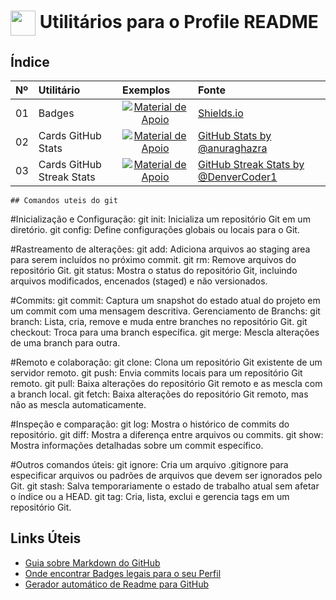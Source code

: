 <h1>
    <a href="https://www.dio.me/">
     <img align="center" width="40px" src="https://hermes.digitalinnovation.one/assets/diome/logo-minimized.png"></a>
    <span> Utilitários para o Profile README</span>
</h1>


## Índice
<table>
  <thead>
    <tr align="left">
      <th>Nº</th>
      <th>Utilitário</th>
      <th>Exemplos</th>
      <th>Fonte</th>
    </tr>
  </thead>
  <tbody align="left">
    <tr>
      <td>01</td>
      <td>Badges</td>
      <td align="center">
        <a href="https://github.com/elidianaandrade/dio-lab-open-source/blob/main/utils/badges/badges.md">
           <img align="center" alt="Material de Apoio" src="https://img.shields.io/badge/Ver%20Exemplos-30A3DC?style=for-the-badge">
        </a>
      </td>
      <td>
        <a href="https://github.com/badges/shields">Shields.io</a>
      </td>
    </tr>
    <tr>
      <td>02</td>
      <td>Cards GitHub Stats</td>
      <td align="center">
        <a href="https://github.com/elidianaandrade/dio-lab-open-source/blob/main/utils/cards/github-stats.md">
           <img align="center" alt="Material de Apoio" src="https://img.shields.io/badge/Ver%20Exemplos-E94D5F?style=for-the-badge">
        </a>
      </td>
      <td>
        <a href="https://github.com/anuraghazra/github-readme-stats">GitHub Stats by @anuraghazra</a>
      </td>
    </tr>
    <tr>
      <td>03</td>
      <td>Cards GitHub Streak Stats</td>
      <td align="center">
        <a href="https://github.com/elidianaandrade/dio-lab-open-source/blob/main/utils/cards/github-streak-stats.md">
           <img align="center" alt="Material de Apoio" src="https://img.shields.io/badge/Ver%20Exemplos-30A3DC?style=for-the-badge">
        </a>
      </td>
      <td>
        <a href="https://github.com/denvercoder1/github-readme-streak-stats">GitHub Streak Stats by @DenverCoder1</a>
      </td>
    </tr>
  </tbody>
  <tfoot></tfoot>
</table

    ## Comandos uteis do git 

#Inicialização e Configuração:
git init: Inicializa um repositório Git em um diretório.
git config: Define configurações globais ou locais para o Git.

#Rastreamento de alterações:
git add: Adiciona arquivos ao staging area para serem incluídos no próximo commit.
git rm: Remove arquivos do repositório Git.
git status: Mostra o status do repositório Git, incluindo arquivos modificados, encenados (staged) e não versionados.

#Commits:
git commit: Captura um snapshot do estado atual do projeto em um commit com uma mensagem descritiva.
Gerenciamento de Branchs:
git branch: Lista, cria, remove e muda entre branches no repositório Git.
git checkout: Troca para uma branch específica.
git merge: Mescla alterações de uma branch para outra.

#Remoto e colaboração:
git clone: Clona um repositório Git existente de um servidor remoto.
git push: Envia commits locais para um repositório Git remoto.
git pull: Baixa alterações do repositório Git remoto e as mescla com a branch local.
git fetch: Baixa alterações do repositório Git remoto, mas não as mescla automaticamente.

#Inspeção e comparação:
git log: Mostra o histórico de commits do repositório.
git diff: Mostra a diferença entre arquivos ou commits.
git show: Mostra informações detalhadas sobre um commit específico.

#Outros comandos úteis:
git ignore: Cria um arquivo .gitignore para especificar arquivos ou padrões de arquivos que devem ser ignorados pelo Git.
git stash: Salva temporariamente o estado de trabalho atual sem afetar o índice ou a HEAD.
git tag: Cria, lista, exclui e gerencia tags em um repositório Git.


## Links Úteis
- [Guia sobre Markdown do GitHub](https://docs.github.com/pt/get-started/writing-on-github/getting-started-with-writing-and-formatting-on-github/quickstart-for-writing-on-github)
- [Onde encontrar Badges legais para o seu Perfil](https://github.com/Ileriayo/markdown-badges#markdown-badges) 
- [Gerador automático de Readme para GitHub](https://rahuldkjain.github.io/gh-profile-readme-generator/)

